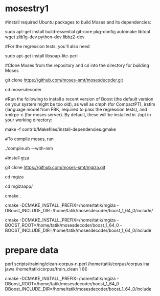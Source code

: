 # mosestry1
#install required Ubuntu packages to build Moses and its dependencies:

sudo apt-get install build-essential git-core pkg-config automake libtool wget zlib1g-dev python-dev libbz2-dev

#For the regression tests, you'll also need

sudo apt-get install libsoap-lite-perl

#Clone Moses from the repository and cd into the directory for building Moses

git clone https://github.com/moses-smt/mosesdecoder.git

cd mosesdecoder

#Run the following to install a recent version of Boost (the default version on your system might be too old), as well as cmph (for CompactPT), irstlm (language model from FBK, required to pass the regression tests), and xmlrpc-c (for moses server). By default, these will be installed in ./opt in your working directory:

make -f contrib/Makefiles/install-dependencies.gmake

#To compile moses, run

./compile.sh --with-mm

#install giza

git clone https://github.com/moses-smt/mgiza.git

cd mgiza

cd mgizaapp/

cmake .

cmake -DCMAKE_INSTALL_PREFIX=/home/tatik/mgiza -DBoost_INCLUDE_DIR=/home/tatik/mosesdecoder/boost_1_64_0/include/ 

cmake -DCMAKE_INSTALL_PREFIX=/home/tatik/mgiza -BOOST_ROOT=/home/tatik/mosesdecoder/boost_1_64_0 -BOOST_INCLUDE_DIR=/home/tatik/mosesdecoder/boost_1_64_0/include 

# prepare data
perl scripts/training/clean-corpus-n.perl  /home/tatik/corpus/corpus ina jawa /home/tatik/corpus/train_clean 1 80

cmake -DCMAKE_INSTALL_PREFIX=/home/tatik/mgiza -DBoost_ROOT=/home/tatik/mosesdecoder/boost_1_64_0 -DBoost_INCLUDE_DIR=/home/tatik/mosesdecoder/boost_1_64_0/include 
